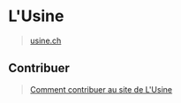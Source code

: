 # L'Usine

> [usine.ch](https://usine.ch)

## Contribuer

> [Comment contribuer au site de L'Usine](https://github.com/usine/contribuer.usine.ch)
